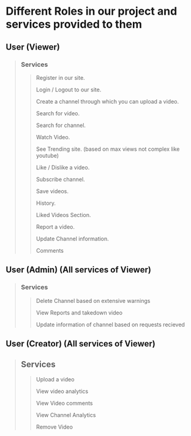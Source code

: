 # Different Roles in our project and services provided to them

## User (Viewer)

> ### Services
> > Register in our site.
> > 
> > Login / Logout to our site.
> > 
> > Create a channel through which you can upload a video.
> > 
> > Search for video.
> > 
> > Search for channel.
> > 
> > Watch Video.
> > 
> > See Trending site. (based on max views not complex like youtube)
> > 
> > Like / Dislike a video.
> > 
> > Subscribe channel.
> >
> > Save videos.
> > 
> > History.
> > 
> > Liked Videos Section.
> > 
> > Report a video.
> > 
> > Update Channel information.
> > 
> > Comments

## User (Admin)  (All services of Viewer)

> ### Services
> > Delete Channel based on extensive warnings
> > 
> > View Reports and takedown video
> > 
> > Update information of channel based on requests recieved

## User (Creator) (All services of Viewer)

> ## Services
> >Upload a video
> >
> >View video analytics
> >
> >View Video comments
> >
> >View Channel Analytics
> >
> >Remove Video
